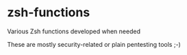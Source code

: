 zsh-functions
=============

Various Zsh functions developed when needed

These are mostly security-related or plain pentesting tools ;-)
